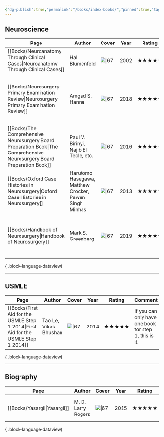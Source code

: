 ```yaml
---
{"dg-publish":true,"permalink":"/books/index-books/","pinned":true,"tags":["book","index"],"created":"2023-11-03T21:15:01.000-07:00","updated":"2023-11-11T11:12:51.486-08:00"}
---
```



## Neuroscience

| Page                                                                                                                      | Author                                                 | Cover                                                                                                                    | Year | Rating | Comment                                                                              |
| ------------------------------------------------------------------------------------------------------------------------- | ------------------------------------------------------ | ------------------------------------------------------------------------------------------------------------------------ | ---- | ------ | ------------------------------------------------------------------------------------ |
| [[Books/Neuroanatomy Through Clinical Cases\|Neuroanatomy Through Clinical Cases]]                                     | Hal Blumenfeld                                         | ![\|67](http://books.google.com/books/content?id=GTpvQgAACAAJ&printsec=frontcover&img=1&zoom=1&source=gbs_api)           | 2002 | ★★★★★  | The best neuroanatomy book.                                                          |
| [[Books/Neurosurgery Primary Examination Review\|Neurosurgery Primary Examination Review]]                             | Amgad S. Hanna                                         | ![\|67](http://books.google.com/books/content?id=wtB-DwAAQBAJ&printsec=frontcover&img=1&zoom=1&edge=curl&source=gbs_api) | 2018 | ★★★★★  | Q&A review book with excellent diagrams and tables, recommend for late stage review. |
| [[Books/The Comprehensive Neurosurgery Board Preparation Book\|The Comprehensive Neurosurgery Board Preparation Book]] | Paul V. Birinyi, Najib El Tecle, etc.                  | ![\|67](http://books.google.com/books/content?id=B8fhEAAAQBAJ&printsec=frontcover&img=1&zoom=1&edge=curl&source=gbs_api) | 2016 | ★★★★★  | Excellent Q&A book, recommend for early stage knowledge accumulation.                |
| [[Books/Oxford Case Histories in Neurosurgery\|Oxford Case Histories in Neurosurgery]]                                 | Harutomo Hasegawa, Matthew Crocker, Pawan Singh Minhas | ![\|67](http://books.google.com/books/content?id=y9H8OzM3niUC&printsec=frontcover&img=1&zoom=1&edge=curl&source=gbs_api) | 2013 | ★★★★★  | Excellent introduction book to clinical neurosurgery cases.                          |
| [[Books/Handbook of Neurosurgery\|Handbook of Neurosurgery]]                                                           | Mark S. Greenberg                                      | ![\|67](http://books.google.com/books/content?id=Iu9owAEACAAJ&printsec=frontcover&img=1&zoom=1&source=gbs_api)           | 2019 | ★★★★☆  | In the era of the Internet, the value of this book has been drastically depreciated. |

{ .block-language-dataview}

---

## USMLE

| Page                                                                                  | Author                | Cover                                                                                                          | Year | Rating | Comment                                               |
| ------------------------------------------------------------------------------------- | --------------------- | -------------------------------------------------------------------------------------------------------------- | ---- | ------ | ----------------------------------------------------- |
| [[Books/First Aid for the USMLE Step 1 2014\|First Aid for the USMLE Step 1 2014]] | Tao Le, Vikas Bhushan | ![\|67](http://books.google.com/books/content?id=0TZPAgAAQBAJ&printsec=frontcover&img=1&zoom=1&source=gbs_api) | 2014 | ★★★★★  | If you can only have one book for step 1, this is it. |

{ .block-language-dataview}

---

## Biography

| Page                            | Author             | Cover                                                                                                          | Year | Rating | Comment                                    |
| ------------------------------- | ------------------ | -------------------------------------------------------------------------------------------------------------- | ---- | ------ | ------------------------------------------ |
| [[Books/Yasargil\|Yasargil]] | M. D. Larry Rogers | ![\|67](http://books.google.com/books/content?id=DC36sgEACAAJ&printsec=frontcover&img=1&zoom=1&source=gbs_api) | 2015 | ★★★★★  | The life of father of modern neurosurgery. |

{ .block-language-dataview}
